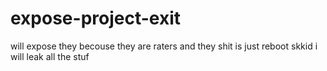 # expose-project-exit


will expose they becouse they are raters and they shit is just reboot skkid i will leak all the stuf

